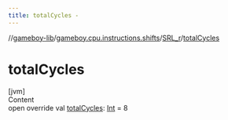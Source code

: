 ```yaml
---
title: totalCycles -
---
```

//[gameboy-lib](../../index.md)/[gameboy.cpu.instructions.shifts](../index.md)/[SRL_r](index.md)/[totalCycles](total-cycles.md)



# totalCycles  
[jvm]  
Content  
open override val [totalCycles](total-cycles.md): [Int](https://kotlinlang.org/api/latest/jvm/stdlib/kotlin/-int/index.html) = 8  



